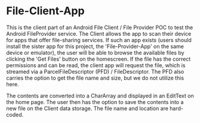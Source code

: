# File-Client-App

This is the client part of an Android File Client / File Provider POC to test the Android FileProvider service. The Client allows the app to scan their device for apps that offer file-sharing services. If such an app exists (users should install the sister app for this project, the 'File-Provider-App' on the same device or emulator), the user will be able to browse the available files by clicking the 'Get Files' button on the homescreen. If the file has the correct permissions and can be read, the client app will request the file, which is streamed via a ParcelFileDescriptor (PFD) / FileDescriptor. The PFD also carries the option to get the file name and size, but we do not utilize this here.

The contents are converted into a CharArray and displayed in an EditText on the home page. The user then has the option to save the contents into a new file on the Client data storage. The file name and location are hard-coded.
